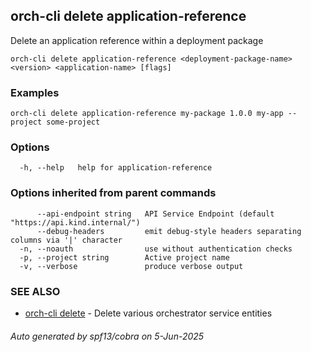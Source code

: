## orch-cli delete application-reference

Delete an application reference within a deployment package

```
orch-cli delete application-reference <deployment-package-name> <version> <application-name> [flags]
```

### Examples

```
orch-cli delete application-reference my-package 1.0.0 my-app --project some-project
```

### Options

```
  -h, --help   help for application-reference
```

### Options inherited from parent commands

```
      --api-endpoint string   API Service Endpoint (default "https://api.kind.internal/")
      --debug-headers         emit debug-style headers separating columns via '|' character
  -n, --noauth                use without authentication checks
  -p, --project string        Active project name
  -v, --verbose               produce verbose output
```

### SEE ALSO

* [orch-cli delete](orch-cli_delete.md)	 - Delete various orchestrator service entities

###### Auto generated by spf13/cobra on 5-Jun-2025
